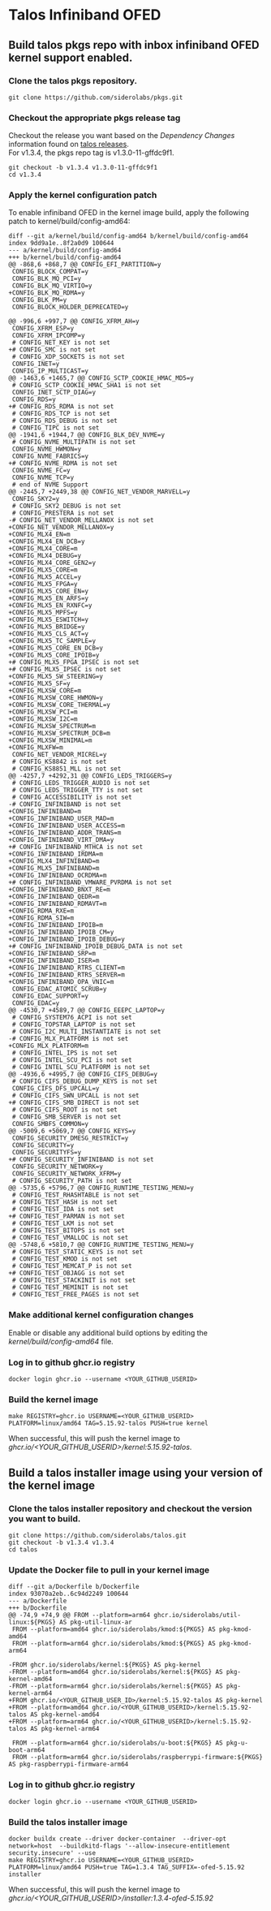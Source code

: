 # Talos Infiniband OFED

## Build talos pkgs repo with inbox infiniband OFED kernel support enabled.
### Clone the talos pkgs repository. 
```
git clone https://github.com/siderolabs/pkgs.git
```

### Checkout the appropriate pkgs release tag
Checkout the release you want based on the *Dependency Changes* information found on [talos releases](https://github.com/siderolabs/talos/releases).<br>
For v1.3.4, the pkgs repo tag is v1.3.0-11-gffdc9f1.
```
git checkout -b v1.3.4 v1.3.0-11-gffdc9f1
cd v1.3.4
```

### Apply the kernel configuration patch
To enable infiniband OFED in the kernel image build, apply the following patch to kernel/build/config-amd64:
```
diff --git a/kernel/build/config-amd64 b/kernel/build/config-amd64
index 9dd9a1e..8f2a0d9 100644
--- a/kernel/build/config-amd64
+++ b/kernel/build/config-amd64
@@ -868,6 +868,7 @@ CONFIG_EFI_PARTITION=y
 CONFIG_BLOCK_COMPAT=y
 CONFIG_BLK_MQ_PCI=y
 CONFIG_BLK_MQ_VIRTIO=y
+CONFIG_BLK_MQ_RDMA=y
 CONFIG_BLK_PM=y
 CONFIG_BLOCK_HOLDER_DEPRECATED=y
 
@@ -996,6 +997,7 @@ CONFIG_XFRM_AH=y
 CONFIG_XFRM_ESP=y
 CONFIG_XFRM_IPCOMP=y
 # CONFIG_NET_KEY is not set
+# CONFIG_SMC is not set
 # CONFIG_XDP_SOCKETS is not set
 CONFIG_INET=y
 CONFIG_IP_MULTICAST=y
@@ -1463,6 +1465,7 @@ CONFIG_SCTP_COOKIE_HMAC_MD5=y
 # CONFIG_SCTP_COOKIE_HMAC_SHA1 is not set
 CONFIG_INET_SCTP_DIAG=y
 CONFIG_RDS=y
+# CONFIG_RDS_RDMA is not set
 # CONFIG_RDS_TCP is not set
 # CONFIG_RDS_DEBUG is not set
 # CONFIG_TIPC is not set
@@ -1941,6 +1944,7 @@ CONFIG_BLK_DEV_NVME=y
 # CONFIG_NVME_MULTIPATH is not set
 CONFIG_NVME_HWMON=y
 CONFIG_NVME_FABRICS=y
+# CONFIG_NVME_RDMA is not set
 CONFIG_NVME_FC=y
 CONFIG_NVME_TCP=y
 # end of NVME Support
@@ -2445,7 +2449,38 @@ CONFIG_NET_VENDOR_MARVELL=y
 CONFIG_SKY2=y
 # CONFIG_SKY2_DEBUG is not set
 # CONFIG_PRESTERA is not set
-# CONFIG_NET_VENDOR_MELLANOX is not set
+CONFIG_NET_VENDOR_MELLANOX=y
+CONFIG_MLX4_EN=m
+CONFIG_MLX4_EN_DCB=y
+CONFIG_MLX4_CORE=m
+CONFIG_MLX4_DEBUG=y
+CONFIG_MLX4_CORE_GEN2=y
+CONFIG_MLX5_CORE=m
+CONFIG_MLX5_ACCEL=y
+CONFIG_MLX5_FPGA=y
+CONFIG_MLX5_CORE_EN=y
+CONFIG_MLX5_EN_ARFS=y
+CONFIG_MLX5_EN_RXNFC=y
+CONFIG_MLX5_MPFS=y
+CONFIG_MLX5_ESWITCH=y
+CONFIG_MLX5_BRIDGE=y
+CONFIG_MLX5_CLS_ACT=y
+CONFIG_MLX5_TC_SAMPLE=y
+CONFIG_MLX5_CORE_EN_DCB=y
+CONFIG_MLX5_CORE_IPOIB=y
+# CONFIG_MLX5_FPGA_IPSEC is not set
+# CONFIG_MLX5_IPSEC is not set
+CONFIG_MLX5_SW_STEERING=y
+CONFIG_MLX5_SF=y
+CONFIG_MLXSW_CORE=m
+CONFIG_MLXSW_CORE_HWMON=y
+CONFIG_MLXSW_CORE_THERMAL=y
+CONFIG_MLXSW_PCI=m
+CONFIG_MLXSW_I2C=m
+CONFIG_MLXSW_SPECTRUM=m
+CONFIG_MLXSW_SPECTRUM_DCB=m
+CONFIG_MLXSW_MINIMAL=m
+CONFIG_MLXFW=m
 CONFIG_NET_VENDOR_MICREL=y
 # CONFIG_KS8842 is not set
 # CONFIG_KS8851_MLL is not set
@@ -4257,7 +4292,31 @@ CONFIG_LEDS_TRIGGERS=y
 # CONFIG_LEDS_TRIGGER_AUDIO is not set
 # CONFIG_LEDS_TRIGGER_TTY is not set
 # CONFIG_ACCESSIBILITY is not set
-# CONFIG_INFINIBAND is not set
+CONFIG_INFINIBAND=m
+CONFIG_INFINIBAND_USER_MAD=m
+CONFIG_INFINIBAND_USER_ACCESS=m
+CONFIG_INFINIBAND_ADDR_TRANS=m
+CONFIG_INFINIBAND_VIRT_DMA=y
+# CONFIG_INFINIBAND_MTHCA is not set
+CONFIG_INFINIBAND_IRDMA=m
+CONFIG_MLX4_INFINIBAND=m
+CONFIG_MLX5_INFINIBAND=m
+CONFIG_INFINIBAND_OCRDMA=m
+# CONFIG_INFINIBAND_VMWARE_PVRDMA is not set
+CONFIG_INFINIBAND_BNXT_RE=m
+CONFIG_INFINIBAND_QEDR=m
+CONFIG_INFINIBAND_RDMAVT=m
+CONFIG_RDMA_RXE=m
+CONFIG_RDMA_SIW=m
+CONFIG_INFINIBAND_IPOIB=m
+CONFIG_INFINIBAND_IPOIB_CM=y
+CONFIG_INFINIBAND_IPOIB_DEBUG=y
+# CONFIG_INFINIBAND_IPOIB_DEBUG_DATA is not set
+CONFIG_INFINIBAND_SRP=m
+CONFIG_INFINIBAND_ISER=m
+CONFIG_INFINIBAND_RTRS_CLIENT=m
+CONFIG_INFINIBAND_RTRS_SERVER=m
+CONFIG_INFINIBAND_OPA_VNIC=m
 CONFIG_EDAC_ATOMIC_SCRUB=y
 CONFIG_EDAC_SUPPORT=y
 CONFIG_EDAC=y
@@ -4530,7 +4589,7 @@ CONFIG_EEEPC_LAPTOP=y
 # CONFIG_SYSTEM76_ACPI is not set
 # CONFIG_TOPSTAR_LAPTOP is not set
 # CONFIG_I2C_MULTI_INSTANTIATE is not set
-# CONFIG_MLX_PLATFORM is not set
+CONFIG_MLX_PLATFORM=m
 # CONFIG_INTEL_IPS is not set
 # CONFIG_INTEL_SCU_PCI is not set
 # CONFIG_INTEL_SCU_PLATFORM is not set
@@ -4936,6 +4995,7 @@ CONFIG_CIFS_DEBUG=y
 # CONFIG_CIFS_DEBUG_DUMP_KEYS is not set
 CONFIG_CIFS_DFS_UPCALL=y
 # CONFIG_CIFS_SWN_UPCALL is not set
+# CONFIG_CIFS_SMB_DIRECT is not set
 # CONFIG_CIFS_ROOT is not set
 # CONFIG_SMB_SERVER is not set
 CONFIG_SMBFS_COMMON=y
@@ -5009,6 +5069,7 @@ CONFIG_KEYS=y
 CONFIG_SECURITY_DMESG_RESTRICT=y
 CONFIG_SECURITY=y
 CONFIG_SECURITYFS=y
+# CONFIG_SECURITY_INFINIBAND is not set
 CONFIG_SECURITY_NETWORK=y
 CONFIG_SECURITY_NETWORK_XFRM=y
 # CONFIG_SECURITY_PATH is not set
@@ -5735,6 +5796,7 @@ CONFIG_RUNTIME_TESTING_MENU=y
 # CONFIG_TEST_RHASHTABLE is not set
 # CONFIG_TEST_HASH is not set
 # CONFIG_TEST_IDA is not set
+# CONFIG_TEST_PARMAN is not set
 # CONFIG_TEST_LKM is not set
 # CONFIG_TEST_BITOPS is not set
 # CONFIG_TEST_VMALLOC is not set
@@ -5748,6 +5810,7 @@ CONFIG_RUNTIME_TESTING_MENU=y
 # CONFIG_TEST_STATIC_KEYS is not set
 # CONFIG_TEST_KMOD is not set
 # CONFIG_TEST_MEMCAT_P is not set
+# CONFIG_TEST_OBJAGG is not set
 # CONFIG_TEST_STACKINIT is not set
 # CONFIG_TEST_MEMINIT is not set
 # CONFIG_TEST_FREE_PAGES is not set
```
### Make additional kernel configuration changes
Enable or disable any additional build options by editing the *kernel/build/config-amd64* file.

### Log in to github ghcr.io registry
```
docker login ghcr.io --username <YOUR_GITHUB_USERID>
```

### Build the kernel image
```
make REGISTRY=ghcr.io USERNAME=<YOUR_GITHUB_USERID> PLATFORM=linux/amd64 TAG=5.15.92-talos PUSH=true kernel
```
When successful, this will push the kernel image to *ghcr.io/<YOUR_GITHUB_USERID>/kernel:5.15.92-talos*.


## Build a talos installer image using your version of the kernel image
### Clone the talos installer repository and checkout the version you want to build.
```
git clone https://github.com/siderolabs/talos.git
git checkout -b v1.3.4 v1.3.4
cd talos
```

### Update the Docker file to pull in your kernel image
```
diff --git a/Dockerfile b/Dockerfile
index 93070a2eb..6c94d2249 100644
--- a/Dockerfile
+++ b/Dockerfile
@@ -74,9 +74,9 @@ FROM --platform=arm64 ghcr.io/siderolabs/util-linux:${PKGS} AS pkg-util-linux-ar
 FROM --platform=amd64 ghcr.io/siderolabs/kmod:${PKGS} AS pkg-kmod-amd64
 FROM --platform=arm64 ghcr.io/siderolabs/kmod:${PKGS} AS pkg-kmod-arm64
 
-FROM ghcr.io/siderolabs/kernel:${PKGS} AS pkg-kernel
-FROM --platform=amd64 ghcr.io/siderolabs/kernel:${PKGS} AS pkg-kernel-amd64
-FROM --platform=arm64 ghcr.io/siderolabs/kernel:${PKGS} AS pkg-kernel-arm64
+FROM ghcr.io/<YOUR_GITHUB_USER_ID>/kernel:5.15.92-talos AS pkg-kernel
+FROM --platform=amd64 ghcr.io/<YOUR_GITHUB_USERID>/kernel:5.15.92-talos AS pkg-kernel-amd64
+FROM --platform=arm64 ghcr.io/<YOUR_GITHUB_USERID>/kernel:5.15.92-talos AS pkg-kernel-arm64
 
 FROM --platform=arm64 ghcr.io/siderolabs/u-boot:${PKGS} AS pkg-u-boot-arm64
 FROM --platform=arm64 ghcr.io/siderolabs/raspberrypi-firmware:${PKGS} AS pkg-raspberrypi-firmware-arm64
```

### Log in to github ghcr.io registry
```
docker login ghcr.io --username <YOUR_GITHUB_USERID>
```

### Build the talos installer image
```
docker buildx create --driver docker-container  --driver-opt network=host  --buildkitd-flags '--allow-insecure-entitlement security.insecure' --use
make REGISTRY=ghcr.io USERNAME=<YOUR_GITHUB_USERID> PLATFORM=linux/amd64 PUSH=true TAG=1.3.4 TAG_SUFFIX=-ofed-5.15.92 installer
```
When successful, this will push the kernel image to *ghcr.io/<YOUR_GITHUB_USERID>/installer:1.3.4-ofed-5.15.92*
